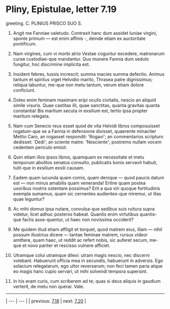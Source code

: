 # Pliny, Epistulae, letter 7.19

greeting. C. PLINIUS PRISCO SUO S.



1. Angit me Fanniae valetudo. Contraxit hanc dum assidet Iuniae virgini, sponte primum — est enim affinis -, deinde etiam ex auctoritate pontificum.



2. Nam virgines, cum vi morbi atrio Vestae coguntur excedere, matronarum curae custodiae-que mandantur. Quo munere Fannia dum sedulo fungitur, hoc discrimine implicita est.



3. Insident febres, tussis increscit; summa macies summa defectio. Animus tantum et spiritus viget Helvidio marito, Thrasea patre dignissimus; reliqua labuntur, me-que non metu tantum, verum etiam dolore conficiunt.



4. Doleo enim feminam maximam eripi oculis civitatis, nescio an aliquid simile visuris. Quae castitas illi, quae sanctitas, quanta gravitas quanta constantia! Bis maritum secuta in exsilium est, tertio ipsa propter maritum relegata.



5. Nam cum Senecio reus esset quod de vita Helvidi libros composuisset rogatum-que se a Fannia in defensione dixisset, quaerente minaciter Mettio Caro, an rogasset respondit: 'Rogavi'; an commentarios scripturo dedisset: 'Dedi'; an sciente matre: 'Nesciente'; postremo nullam vocem cedentem periculo emisit.



6. Quin etiam illos ipsos libros, quamquam ex necessitate et metu temporum abolitos senatus consulto, publicatis bonis servavit habuit, tulit-que in exsilium exsili causam.



7. Eadem quam iucunda quam comis, quam denique — quod paucis datum est — non minus amabilis quam veneranda! Eritne quam postea uxoribus nostris ostentare possimus? Erit a qua viri quoque fortitudinis exempla sumamus, quam sic cernentes audientes-que miremur, ut illas quae leguntur?



8. Ac mihi domus ipsa nutare, convulsa-que sedibus suis ruitura supra videtur, licet adhuc posteros habeat. Quantis enim virtutibus quantis-que factis asse-quentur, ut haec non novissima occiderit?



9. Me quidem illud etiam affligit et torquet, quod matrem eius, illam — nihil possum illustrius dicere — tantae feminae matrem, rursus videor amittere, quam haec, ut reddit ac refert nobis, sic auferet secum, me-que et novo pariter et rescisso vulnere afficiet.



10. Utramque colui utramque dilexi: utram magis nescio, nec discerni volebant. Habuerunt officia mea in secundis, habuerunt in adversis. Ego solacium relegatarum, ego ultor reversarum; non feci tamen paria atque eo magis hanc cupio servari, ut mihi solvendi tempora supersint.



11. In his eram curis, cum scriberem ad te; quas si deus aliquis in gaudium verterit, de metu non querar. Vale.



---

| --- | --- |
| previous: [7.18](../7.18/) | next: [7.20](../7.20/) |
